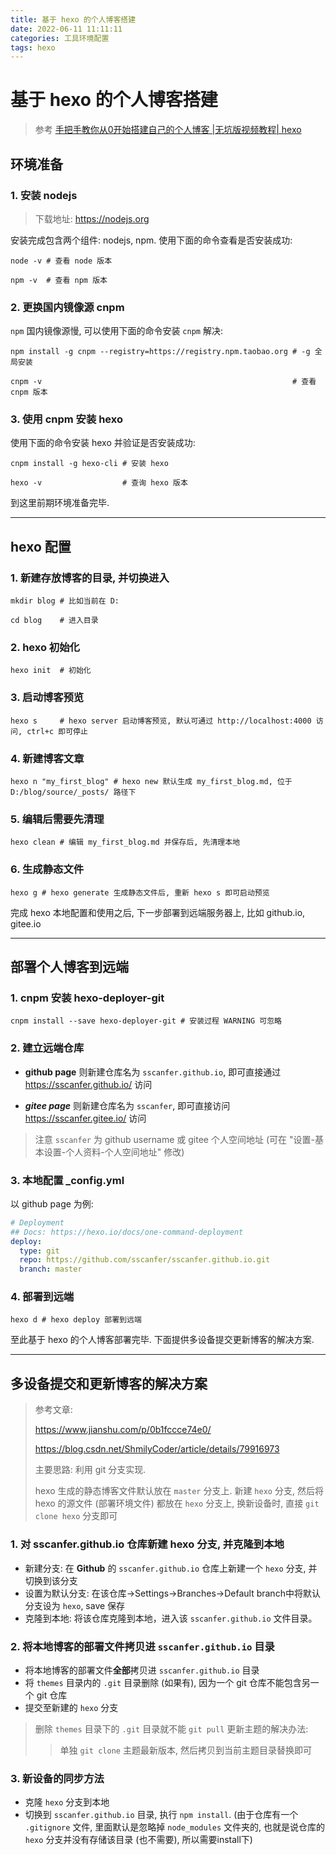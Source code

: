 ```yaml
---
title: 基于 hexo 的个人博客搭建
date: 2022-06-11 11:11:11
categories: 工具环境配置
tags: hexo
---
```


# 基于 hexo 的个人博客搭建

>参考 [手把手教你从0开始搭建自己的个人博客 |无坑版视频教程| hexo](https://www.bilibili.com/video/BV1Yb411a7ty)

## 环境准备

### 1. 安装 nodejs

> 下载地址: <https://nodejs.org>

安装完成包含两个组件: nodejs, npm. 使用下面的命令查看是否安装成功:

``` shell
node -v # 查看 node 版本

npm -v  # 查看 npm 版本
```

### 2. 更换国内镜像源 cnpm

`npm` 国内镜像源慢, 可以使用下面的命令安装 `cnpm` 解决:

``` shell
npm install -g cnpm --registry=https://registry.npm.taobao.org # -g 全局安装

cnpm -v                                                        # 查看 cnpm 版本
```

### 3. 使用 cnpm 安装 hexo

使用下面的命令安装 hexo 并验证是否安装成功:

```shell
cnpm install -g hexo-cli # 安装 hexo

hexo -v                  # 查询 hexo 版本
```

到这里前期环境准备完毕.

---

## hexo 配置

### 1. 新建存放博客的目录, 并切换进入

```shell
mkdir blog # 比如当前在 D:

cd blog    # 进入目录
```

### 2. hexo 初始化

```shell
hexo init  # 初始化
```

### 3. 启动博客预览

```shell
hexo s     # hexo server 启动博客预览, 默认可通过 http://localhost:4000 访问, ctrl+c 即可停止
```

### 4. 新建博客文章

```shell
hexo n "my_first_blog" # hexo new 默认生成 my_first_blog.md, 位于 D:/blog/source/_posts/ 路径下
```

### 5. 编辑后需要先清理

```shell
hexo clean # 编辑 my_first_blog.md 并保存后, 先清理本地
```

### 6. 生成静态文件

```shell
hexo g # hexo generate 生成静态文件后, 重新 hexo s 即可启动预览
```

完成 hexo 本地配置和使用之后, 下一步部署到远端服务器上, 比如 github.io, gitee.io

---

## 部署个人博客到远端

### 1. cnpm 安装 hexo-deployer-git

```shell
cnpm install --save hexo-deployer-git # 安装过程 WARNING 可忽略
```

### 2. 建立远端仓库

- **github page** 则新建仓库名为 `sscanfer.github.io`, 即可直接通过 <https://sscanfer.github.io/> 访问

- ***gitee page*** 则新建仓库名为 `sscanfer`, 即可直接访问 <https://sscanfer.gitee.io/> 访问

> 注意 `sscanfer` 为 github username 或 gitee 个人空间地址 (可在 "设置-基本设置-个人资料-个人空间地址" 修改)

### 3. 本地配置 _config.yml

以 github page 为例:

```yml
# Deployment
## Docs: https://hexo.io/docs/one-command-deployment
deploy:
  type: git
  repo: https://github.com/sscanfer/sscanfer.github.io.git
  branch: master
```

### 4. 部署到远端

```shell
hexo d # hexo deploy 部署到远端
```

至此基于 hexo 的个人博客部署完毕. 下面提供多设备提交更新博客的解决方案.

---

## 多设备提交和更新博客的解决方案

> 参考文章:
>
> <https://www.jianshu.com/p/0b1fccce74e0/>
>
> <https://blog.csdn.net/ShmilyCoder/article/details/79916973>
>
> 主要思路: 利用 git 分支实现.
>
> hexo 生成的静态博客文件默认放在 `master` 分支上. 新建 `hexo` 分支, 然后将 hexo 的源文件 (部署环境文件) 都放在 `hexo` 分支上, 换新设备时, 直接 `git clone hexo` 分支即可

### 1. 对 sscanfer.github.io 仓库新建 hexo 分支, 并克隆到本地

- 新建分支: 在 **Github** 的 `sscanfer.github.io` 仓库上新建一个 `hexo` 分支, 并切换到该分支
- 设置为默认分支: 在该仓库->Settings->Branches->Default branch中将默认分支设为 `hexo`, save 保存
- 克隆到本地: 将该仓库克隆到本地，进入该 `sscanfer.github.io` 文件目录。

### 2. 将本地博客的部署文件拷贝进 `sscanfer.github.io` 目录

- 将本地博客的部署文件**全部**拷贝进 `sscanfer.github.io` 目录
- 将 `themes` 目录内的 `.git` 目录删除 (如果有), 因为一个 git 仓库不能包含另一个 git 仓库
- 提交至新建的 `hexo` 分支

> 删除 `themes` 目录下的 `.git` 目录就不能 `git pull` 更新主题的解决办法:
>>单独 `git clone` 主题最新版本, 然后拷贝到当前主题目录替换即可

### 3. 新设备的同步方法

- 克隆 `hexo` 分支到本地
- 切换到 `sscanfer.github.io` 目录, 执行 `npm install`. (由于仓库有一个 `.gitignore` 文件, 里面默认是忽略掉 `node_modules` 文件夹的, 也就是说仓库的 `hexo` 分支并没有存储该目录 (也不需要), 所以需要install下)
